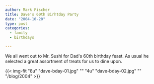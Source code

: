 ```yaml
---
author: Mark Fischer
title: Dave's 60th Birhtday Party
date: "2004-10-20"
type: post
categories:
  - family
  - birthdays

---
```


We all went out to Mr. Sushi for Dad's 60th birthday feast.  As usual he selected a great assortment of treats for us to dine upon.  

<!--more-->

{{< img-fit
    "8u" "dave-bday-01.jpg" ""
    "4u" "dave-bday-02.jpg" ""
    "/blog/2004" >}}

